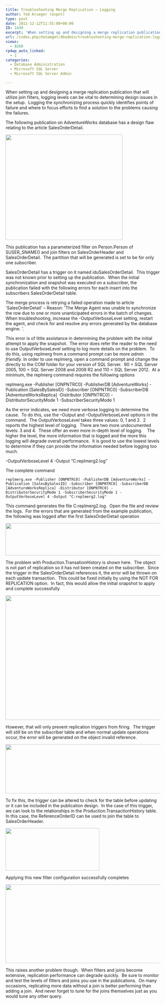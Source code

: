 ```yaml
---
title: Troubleshooting Merge Replication – Logging
author: Ted Krueger (onpnt)
type: post
date: 2011-12-12T11:55:00+00:00
ID: 1430
excerpt: 'When setting up and designing a merge replication publication that will utilize join filters, logging levels can be vital to determining design issues in the setup.  Logging the synchronizing process quickly identifies points of failure and where to foc&hellip;'
url: /index.php/datamgmt/dbadmin/troubleshooting-merge-replication-logging/
views:
  - 8260
rp4wp_auto_linked:
  - 1
categories:
  - Database Administration
  - Microsoft SQL Server
  - Microsoft SQL Server Admin

---
```

When setting up and designing a merge replication publication that will utilize join filters, logging levels can be vital to determining design issues in the setup.  Logging the synchronizing process quickly identifies points of failure and where to focus efforts to find a solution to the problems causing the failures.

The following publication on AdventureWorks database has a design flaw relating to the article SalesOrderDetail.

<div class="image_block">
  <a href="/wp-content/uploads/blogs/DataMgmt/-77.png?mtime=1323522714"><img alt="" src="/wp-content/uploads/blogs/DataMgmt/-77.png?mtime=1323522714" width="382" height="343" /></a>
</div>

This publication has a parameterized filter on Person.Person of SUSER_SNAME() and join filters on SalesOrderHeader and SalesOrderDetail.  The partition that will be generated is set to be for only one subscriber.

SalesOrderDetail has a trigger on it named iduSalesOrderDetail.  This trigger was not known prior to setting up the publication.  When the initial synchronization and snapshot was executed on a subscriber, the publication failed with the following errors for each insert into the subscribers SalesOrderDetail table.

The merge process is retrying a failed operation made to article 'SalesOrderDetail' – Reason: 'The Merge Agent was unable to synchronize the row due to one or more unanticipated errors in the batch of changes. When troubleshooting, increase the -OutputVerboseLevel setting, restart the agent, and check for and resolve any errors generated by the database engine. '.

This error is of little assistance in determining the problem with the initial attempt to apply the snapshot.  The error does refer the reader to the need to use OutputVerboseLevel setting to log more details on the problem.  To do this, using replmerg from a command prompt can be more _admin friendly._ In order to use replmerg, open a command prompt and change the directly to the COM folder for your version of SQL Server.  90 = SQL Server 2005, 100 = SQL Server 2008 and 2008 R2 and 110 = SQL Server 2012.  At a minimum, the replmerg command requires the following options

replmerg.exe -Publisher [ONPNTRC0] -PublisherDB [AdventureWorks] -Publication [SalesBySalesID] -Subscriber [ONPNTRC0] -SubscriberDB [AdventureWorksReplica] -Distributor [ONPNTRC0] -DistributorSecurityMode 1 -SubscriberSecurityMode 1

As the error indicates, we need more verbose logging to determine the cause.  To do this, use the –Output and –OutputVerboseLevel options in the command.  The OutputVerboseLevel takes three values: 0, 1 and 2.  2 reports the highest level of logging.  There are two more undocumented levels: 3 and 4.  These offer an even more in-depth level of logging.    The higher the level, the more information that is logged and the more this logging will degrade overall performance.  It is good to use the lowest levels to determine if they can provide the information needed before logging too much.

-OutputVerboseLevel 4 -Output “C:replmerg2.log”

The complete command

```
replmerg.exe -Publisher [ONPNTRC0] -PublisherDB [AdventureWorks] -Publication [SalesBySalesID] -Subscriber [ONPNTRC0] -SubscriberDB [AdventureWorksReplica] -Distributor [ONPNTRC0] -DistributorSecurityMode 1 -SubscriberSecurityMode 1 -OutputVerboseLevel 4 -Output "C:replmerg2.log"
```


This command generates the file C:replmerg2.log.  Open the file and review the logs.  For the errors that are generated from the example publication, the following was logged after the first SalesOrderDetail operation

<div class="image_block">
  <a href="/wp-content/uploads/blogs/DataMgmt/-78.png?mtime=1323522714"><img alt="" src="/wp-content/uploads/blogs/DataMgmt/-78.png?mtime=1323522714" width="624" height="105" /></a>
</div>

The problem with Production.TransationHistory is shown here.  The object is not part of replication so it has not been created on the subscriber.  Since the trigger in the SalesOrderDetail references it, the error will be thrown on each update transaction.  This could be fixed initially by using the NOT FOR REPLICATION option.  In fact, this would allow the initial snapshot to apply and complete successfully

<div class="image_block">
  <a href="/wp-content/uploads/blogs/DataMgmt/-79.png?mtime=1323522716"><img alt="" src="/wp-content/uploads/blogs/DataMgmt/-79.png?mtime=1323522716" width="624" height="405" /></a>
</div>

However, that will only prevent replication triggers from firing.  The trigger will still be on the subscriber table and when normal update operations occur, the error will be generated on the object invalid reference.

<div class="image_block">
  <a href="/wp-content/uploads/blogs/DataMgmt/-80.png?mtime=1323522716"><img alt="" src="/wp-content/uploads/blogs/DataMgmt/-80.png?mtime=1323522716" width="537" height="160" /></a>
</div>

To fix this, the trigger can be altered to check for the table before updating or it can be included in the publication design.  In the case of this trigger, we can look to the relationships in the Production.TransactionHistory table.  In this case, the ReferenceOrderID can be used to join the table to SalesOrderHeader.

<div class="image_block">
  <a href="/wp-content/uploads/blogs/DataMgmt/-81.png?mtime=1323522716"><img alt="" src="/wp-content/uploads/blogs/DataMgmt/-81.png?mtime=1323522716" width="306" height="138" /></a>
</div>

Applying this new filter configuration successfully completes

<div class="image_block">
  <a href="/wp-content/uploads/blogs/DataMgmt/-82.png?mtime=1323522716"><img alt="" src="/wp-content/uploads/blogs/DataMgmt/-82.png?mtime=1323522716" width="624" height="256" /></a>
</div>

This raises another problem though.  When filters and joins become extensive, replication performance can degrade quickly.  Be sure to monitor and test the levels of filters and joins you use in the publications.  On many occasions, replicating more data without a join is better performing than adding a join.  And never forget to tune for the joins themselves just as you would tune any other query.